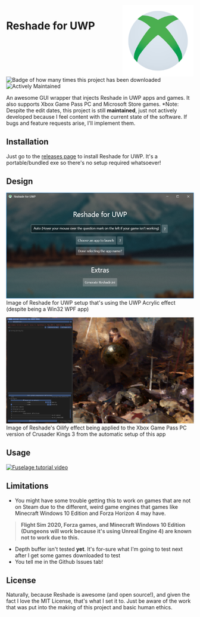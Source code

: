<img src="https://raw.githubusercontent.com/MilkyDeveloper/dump/%F0%9F%96%BC/xbox-256.png" height="192" width="192" alt="Xbox logo" align="right" />

# Reshade for UWP
![Badge of how many times this project has been downloaded](https://shields.io/github/downloads/MilkyDeveloper/ReshadeForUWP/total)
![Actively Maintained](https://img.shields.io/badge/Maintenance%20Level-Actively%20Maintained-green.svg)

An awesome GUI wrapper that injects Reshade in UWP apps and games. It also supports Xbox Game Pass PC and Microsoft Store games. *Note: Despite the edit dates, this project is still **maintained**, just not actively developed because I feel content with the current state of the software. If bugs and feature requests arise, I'll implement them.

## Installation

Just go to the [releases page](https://github.com/MilkyDeveloper/ReshadeForUWP/releases/) to install Reshade for UWP. It's a portable/bundled exe so there's no setup required whatsoever!

## Design

![Image of Reshade for UWP setup](https://raw.githubusercontent.com/MilkyDeveloper/dump/%F0%9F%96%BC/Reshade%20for%20UWP%2012_26_2020%209_18_07%20PM.png)
Image of Reshade for UWP setup that's using the UWP Acrylic effect (despite being a Win32 WPF app)

![Image of the Reshade Oilify effect being applied to the Xbox Game Pass PC version of Crusader Kings 3](https://raw.githubusercontent.com/MilkyDeveloper/dump/%F0%9F%96%BC/Crusader%20Kings%20III%2012_26_2020%209_21_55%20PM.png)
Image of Reshade's Oilify effect being applied to the Xbox Game Pass PC version of Crusader Kings 3 from the automatic setup of this app

## Usage

[![Fuselage tutorial video](https://raw.githubusercontent.com/MilkyDeveloper/dump/%F0%9F%96%BC/youtube-clickbait%F0%9F%98%B2%F0%9F%98%B2%F0%9F%98%B2.png)](https://youtu.be/DfN5sefhQj8)

## Limitations

* You might have some trouble getting this to work on games that are not on Steam due to the different, weird game engines that games like Minecraft Windows 10 Edition and Forza Horizon 4 may have.
> **Flight Sim 2020, Forza games, and Minecraft Windows 10 Edition (Dungeons will work because it's using Unreal Engine 4) are known not to work due to this.**
* Depth buffer isn't tested **yet**. It's for-sure what I'm going to test next after I get some games downloaded to test
* You tell me in the Github Issues tab!

## License

Naturally, because Reshade is awesome (and open source!), and given the fact I love the MIT License, that's what I set it to. Just be aware of the work that was put into the making of this project and basic human ethics.
